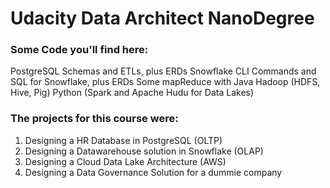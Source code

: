 # Udacity Data Architect NanoDegree

### Some Code you'll find here:
PostgreSQL Schemas and ETLs, plus ERDs
Snowflake CLI Commands and SQL for Snowflake, plus ERDs
Some mapReduce with Java
Hadoop (HDFS, Hive, Pig)
Python (Spark and Apache Hudu for Data Lakes)


### The projects for this course were:
1) Designing a HR Database in PostgreSQL (OLTP)
2) Designing a Datawarehouse solution in Snowflake (OLAP)
3) Designing a Cloud Data Lake Architecture (AWS)
4) Designing a Data Governance Solution for a dummie company
